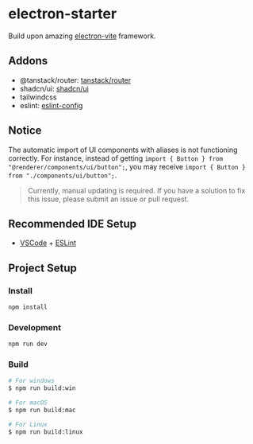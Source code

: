 # electron-starter

Build upon amazing [electron-vite](https://github.com/alex8088/electron-vite) framework.

## Addons

- @tanstack/router: [tanstack/router](https://tanstack.com/router)
- shadcn/ui: [shadcn/ui](https://ui.shadcn.com)
- tailwindcss
- eslint: [eslint-config](https://github.com/antfu/eslint-config)

## Notice

The automatic import of UI components with aliases is not functioning correctly. For instance, instead of getting `import { Button } from "@renderer/components/ui/button";`, you may receive `import { Button } from "./components/ui/button";`.

> Currently, manual updating is required. If you have a solution to fix this issue, please submit an issue or pull request.

## Recommended IDE Setup

- [VSCode](https://code.visualstudio.com/) + [ESLint](https://marketplace.visualstudio.com/items?itemName=dbaeumer.vscode-eslint)

## Project Setup

### Install

```bash
npm install
```

### Development

```bash
npm run dev
```

### Build

```bash
# For windows
$ npm run build:win

# For macOS
$ npm run build:mac

# For Linux
$ npm run build:linux
```

